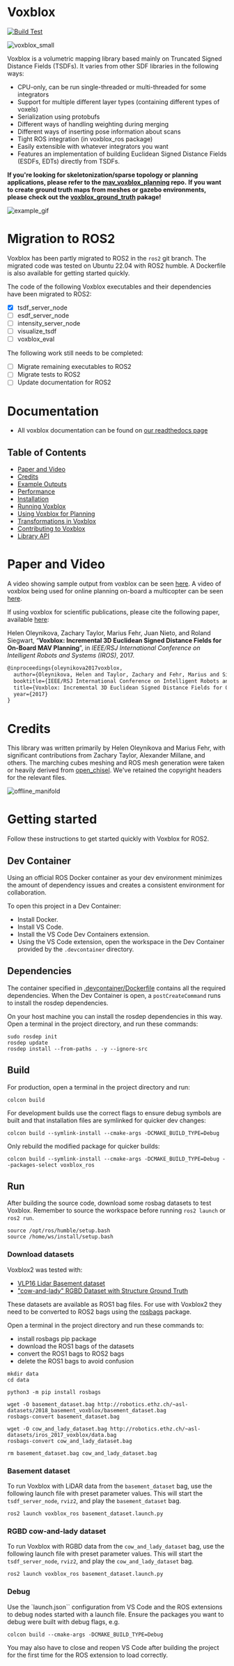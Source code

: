 # Voxblox

[![Build Test](https://github.com/ethz-asl/voxblox/actions/workflows/build_test.yml/badge.svg)](https://github.com/ethz-asl/voxblox/actions/workflows/build_test.yml)

![voxblox_small](https://cloud.githubusercontent.com/assets/5616392/15180357/536a8776-1781-11e6-8c1d-f2dfa34b1408.gif)

Voxblox is a volumetric mapping library based mainly on Truncated Signed Distance Fields (TSDFs). It varies from other SDF libraries in the following ways:
 * CPU-only, can be run single-threaded or multi-threaded for some integrators
 * Support for multiple different layer types (containing different types of voxels)
 * Serialization using protobufs
 * Different ways of handling weighting during merging
 * Different ways of inserting pose information about scans
 * Tight ROS integration (in voxblox_ros package)
 * Easily extensible with whatever integrators you want
 * Features an implementation of building Euclidean Signed Distance Fields (ESDFs, EDTs) directly from TSDFs.

**If you're looking for skeletonization/sparse topology or planning applications, please refer to the [mav_voxblox_planning](https://github.com/ethz-asl/mav_voxblox_planning) repo.**
**If you want to create ground truth maps from meshes or gazebo environments, please check out the [voxblox_ground_truth](https://github.com/ethz-asl/voxblox_ground_truth) pakage!**

![example_gif](http://i.imgur.com/2wLztFm.gif)

# Migration to ROS2

Voxblox has been partly migrated to ROS2 in the `ros2` git branch.
The migrated code was tested on Ubuntu 22.04 with ROS2 humble.
A Dockerfile is also available for getting started quickly. 

The code of the following Voxblox executables and their dependencies have been migrated to ROS2:

- [x] tsdf_server_node
- [ ] esdf_server_node
- [ ] intensity_server_node
- [ ] visualize_tsdf
- [ ] voxblox_eval

The following work still needs to be completed:

- [ ] Migrate remaining executables to ROS2
- [ ] Migrate tests to ROS2
- [ ] Update documentation for ROS2

# Documentation
* All voxblox documentation can be found on [our readthedocs page](https://voxblox.readthedocs.io/en/latest/index.html)

## Table of Contents
* [Paper and Video](#paper-and-video)
* [Credits](#credits)
* [Example Outputs](https://voxblox.readthedocs.io/en/latest/pages/Example-Outputs.html)
* [Performance](https://voxblox.readthedocs.io/en/latest/pages/Performance.html)
* [Installation](https://voxblox.readthedocs.io/en/latest/pages/Installation.html)
* [Running Voxblox](https://voxblox.readthedocs.io/en/latest/pages/Running-Voxblox.html)
* [Using Voxblox for Planning](https://voxblox.readthedocs.io/en/latest/pages/Using-Voxblox-for-Planning.html)
* [Transformations in Voxblox](https://voxblox.readthedocs.io/en/latest/pages/Transformations.html)
* [Contributing to Voxblox](https://voxblox.readthedocs.io/en/latest/pages/Modifying-and-Contributing.html)
* [Library API](https://voxblox.readthedocs.io/en/latest/api/library_root.html)

# Paper and Video
A video showing sample output from voxblox can be seen [here](https://www.youtube.com/watch?v=PlqT5zNsvwM).
A video of voxblox being used for online planning on-board a multicopter can be seen [here](https://youtu.be/lrGSwAPzMOQ).

If using voxblox for scientific publications, please cite the following paper, available [here](http://helenol.github.io/publications/iros_2017_voxblox.pdf):

Helen Oleynikova, Zachary Taylor, Marius Fehr, Juan Nieto, and Roland Siegwart, “**Voxblox: Incremental 3D Euclidean Signed Distance Fields for On-Board MAV Planning**”, in *IEEE/RSJ International Conference on Intelligent Robots and Systems (IROS)*, 2017.

```latex
@inproceedings{oleynikova2017voxblox,
  author={Oleynikova, Helen and Taylor, Zachary and Fehr, Marius and Siegwart, Roland and  Nieto, Juan},
  booktitle={IEEE/RSJ International Conference on Intelligent Robots and Systems (IROS)},
  title={Voxblox: Incremental 3D Euclidean Signed Distance Fields for On-Board MAV Planning},
  year={2017}
}
```

# Credits
This library was written primarily by Helen Oleynikova and Marius Fehr, with significant contributions from Zachary Taylor, Alexander Millane, and others. The marching cubes meshing and ROS mesh generation were taken or heavily derived from [open_chisel](https://github.com/personalrobotics/OpenChisel). We've retained the copyright headers for the relevant files.

![offline_manifold](https://i.imgur.com/pvHhVsL.png)

# Getting started

Follow these instructions to get started quickly with Voxblox for ROS2.

## Dev Container

Using an official ROS Docker container as your dev environment minimizes the amount of dependency issues and creates a consistent environment for collaboration.

To open this project in a Dev Container:

- Install Docker.
- Install VS Code.
- Install the VS Code Dev Containers extension.
- Using the VS Code extension, open the workspace in the Dev Container provided by the `.devcontainer` directory.

## Dependencies

The container specified in [.devcontainer/Dockerfile](.devcontainer/Dockerfile) contains all the required dependencies.
When the Dev Container is open, a `postCreateCommand` runs to install the rosdep dependencies.

On your host machine you can install the rosdep dependencies in this way.
Open a terminal in the project directory, and run these commands:

```
sudo rosdep init
rosdep update
rosdep install --from-paths . -y --ignore-src
```

## Build

For production, open a terminal in the project directory and run:
```
colcon build
```

For development builds use the correct flags to ensure debug symbols are built and that installation files are symlinked for quicker dev changes:

```
colcon build --symlink-install --cmake-args -DCMAKE_BUILD_TYPE=Debug
```

Only rebuild the modified package for quicker builds:

```
colcon build --symlink-install --cmake-args -DCMAKE_BUILD_TYPE=Debug --packages-select voxblox_ros
```

## Run 

After building the source code, download some rosbag datasets to test Voxblox.
Remember to source the workspace before running `ros2 launch` or `ros2 run`.

```
source /opt/ros/humble/setup.bash
source /home/ws/install/setup.bash
```

### Download datasets

Voxblox2 was tested with:
- [VLP16 Lidar Basement dataset](https://projects.asl.ethz.ch/datasets/doku.php?id=basement2018/)
- ["cow-and-lady" RGBD Dataset with Structure Ground Truth](https://projects.asl.ethz.ch/datasets/doku.php?id=iros2017/)

These datasets are available as ROS1 bag files. 
For use with Voxblox2 they need to be converted to ROS2 bags using the [rosbags](https://gitlab.com/ternaris/rosbags) package.

Open a terminal in the project directory and run these commands to:
- install rosbags pip package
- download the ROS1 bags of the datasets
- convert the ROS1 bags to ROS2 bags
- delete the ROS1 bags to avoid confusion

```
mkdir data
cd data

python3 -m pip install rosbags 

wget -O basement_dataset.bag http://robotics.ethz.ch/~asl-datasets/2018_basement_voxblox/basement_dataset.bag
rosbags-convert basement_dataset.bag

wget -O cow_and_lady_dataset.bag http://robotics.ethz.ch/~asl-datasets/iros_2017_voxblox/data.bag
rosbags-convert cow_and_lady_dataset.bag

rm basement_dataset.bag cow_and_lady_dataset.bag
```

### Basement dataset

To run Voxblox with LiDAR data from the `basement_dataset` bag, use the following launch file with preset parameter values.
This will start the `tsdf_server_node`, `rviz2`, and play the `basement_dataset` bag.

```
ros2 launch voxblox_ros basement_dataset.launch.py
```

### RGBD cow-and-lady dataset

To run Voxblox with RGBD data from the `cow_and_lady_dataset` bag, use the following launch file with preset parameter values.
This will start the `tsdf_server_node`, `rviz2`, and play the `cow_and_lady_dataset` bag.
```
ros2 launch voxblox_ros basement_dataset.launch.py
```

### Debug 

Use the `launch.json`` configuration from VS Code and the ROS extensions to debug nodes started with a launch file.
Ensure the packages you want to debug were built with debug flags, e.g.

```
colcon build --cmake-args -DCMAKE_BUILD_TYPE=Debug
```

You may also have to close and reopen VS Code after building the project for the first time for the ROS extension to load correctly.